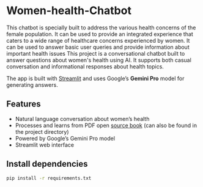 # Women-health-Chatbot
This chatbot is specially built to address the various health concerns of the female population. It can be used to provide an integrated experience that caters to a wide range of healthcare concerns experienced by women. It can be used to answer basic user queries and provide information about important health issues
This project is a conversational chatbot built to answer questions about women's health using AI. It supports both casual conversation and informational responses about health topics.

The app is built with [Streamlit](https://streamlit.io/) and uses Google’s **Gemini Pro** model for generating answers.

## Features

- Natural language conversation about women’s health
- Processes and learns from PDF open [source book](https://mhcc.pressbooks.pub/he265/) (can also be found in the project directory)
- Powered by Google’s Gemini Pro model
- Streamlit web interface

## Install dependencies
```bash
pip install -r requirements.txt
